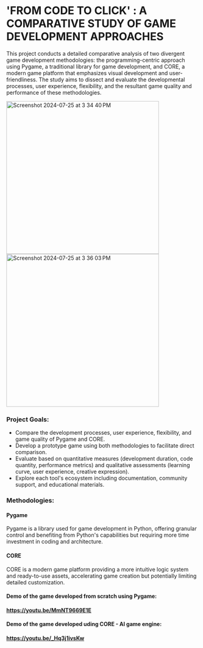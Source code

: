 # 'FROM CODE TO CLICK' : A COMPARATIVE STUDY OF GAME DEVELOPMENT APPROACHES

This project conducts a detailed comparative analysis of two divergent game development methodologies: the programming-centric approach using Pygame, a traditional library for game development, and CORE, a modern game platform that emphasizes visual development and user-friendliness. The study aims to dissect and evaluate the developmental processes, user experience, flexibility, and the resultant game quality and performance of these methodologies.


<img width="400" alt="Screenshot 2024-07-25 at 3 34 40 PM" src="https://github.com/user-attachments/assets/79efb7ca-6b96-4737-b9e1-eb4f90e86ff7">             <img width="400" alt="Screenshot 2024-07-25 at 3 36 03 PM" src="https://github.com/user-attachments/assets/0c674432-f538-4e32-aaf8-a8000c0a04fa">



### Project Goals:
- Compare the development processes, user experience, flexibility, and game quality of Pygame and CORE.
- Develop a prototype game using both methodologies to facilitate direct comparison.
- Evaluate based on quantitative measures (development duration, code quantity, performance metrics) and qualitative assessments (learning curve, user experience, creative expression).
- Explore each tool's ecosystem including documentation, community support, and educational materials.


### Methodologies:
#### Pygame

  Pygame is a library used for game development in Python, offering granular control and benefiting from Python's capabilities but requiring more time investment in coding and architecture.

#### CORE

  CORE is a modern game platform providing a more intuitive logic system and ready-to-use assets, accelerating game creation but potentially limiting detailed customization.


#### Demo of the game developed from scratch using Pygame: 
  #### https://youtu.be/MmNT9669E1E



#### Demo of the game developed uding CORE - AI game engine: 
  #### https://youtu.be/_Hq3j1ivsKw
